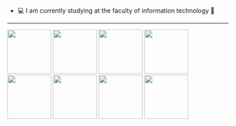 


- 💻 I am currently studying at the faculty of information technology 🖤


<hr>

<div>  
  
  <img width="100" src="https://user-images.githubusercontent.com/62078242/114888799-39b9a600-9e12-11eb-9b98-a7a1117a6fcb.gif" />
  <img width="100" src="https://user-images.githubusercontent.com/62078242/114888799-39b9a600-9e12-11eb-9b98-a7a1117a6fcb.gif" />
  <img width="100" src="https://user-images.githubusercontent.com/62078242/114888799-39b9a600-9e12-11eb-9b98-a7a1117a6fcb.gif" />
  <img width="100" src="https://user-images.githubusercontent.com/62078242/114888799-39b9a600-9e12-11eb-9b98-a7a1117a6fcb.gif" />
  <img width="100" src="https://user-images.githubusercontent.com/62078242/114888799-39b9a600-9e12-11eb-9b98-a7a1117a6fcb.gif" />
  <img width="100" src="https://user-images.githubusercontent.com/62078242/114888799-39b9a600-9e12-11eb-9b98-a7a1117a6fcb.gif" />
  <img width="100" src="https://user-images.githubusercontent.com/62078242/114888799-39b9a600-9e12-11eb-9b98-a7a1117a6fcb.gif" />
  <img width="100" src="https://user-images.githubusercontent.com/62078242/114888799-39b9a600-9e12-11eb-9b98-a7a1117a6fcb.gif" />
  
